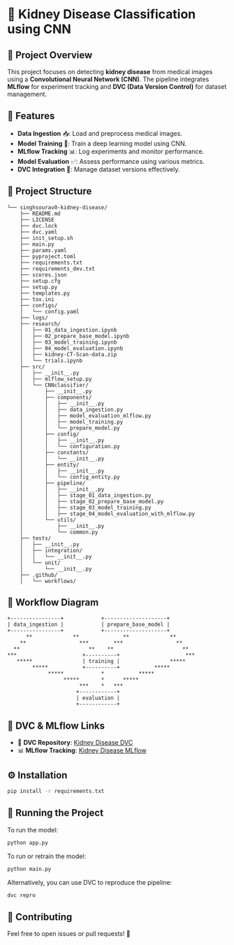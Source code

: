 # 🏥 Kidney Disease Classification using CNN

## 📌 Project Overview

This project focuses on detecting **kidney disease** from medical images using a **Convolutional Neural Network (CNN)**. The pipeline integrates **MLflow** for experiment tracking and **DVC (Data Version Control)** for dataset management.

## 🚀 Features

- **Data Ingestion** 📥: Load and preprocess medical images.
- **Model Training** 🎯: Train a deep learning model using CNN.
- **MLflow Tracking** 📊: Log experiments and monitor performance.
- **Model Evaluation** ✅: Assess performance using various metrics.
- **DVC Integration** 📂: Manage dataset versions effectively.

## 💽 Project Structure

```
└── singhsourav0-kidney-disease/
    ├── README.md
    ├── LICENSE
    ├── dvc.lock
    ├── dvc.yaml
    ├── init_setup.sh
    ├── main.py
    ├── params.yaml
    ├── pyproject.toml
    ├── requirements.txt
    ├── requirements_dev.txt
    ├── scores.json
    ├── setup.cfg
    ├── setup.py
    ├── templates.py
    ├── tox.ini
    ├── configs/
    │   └── config.yaml
    ├── logs/
    ├── research/
    │   ├── 01_data_ingestion.ipynb
    │   ├── 02_prepare_base_model.ipynb
    │   ├── 03_model_training.ipynb
    │   ├── 04_model_evaluation.ipynb
    │   ├── kidney-CT-Scan-data.zip
    │   └── trials.ipynb
    ├── src/
    │   ├── __init__.py
    │   ├── mlflow_setup.py
    │   └── CNNclassifier/
    │       ├── __init__.py
    │       ├── components/
    │       │   ├── __init__.py
    │       │   ├── data_ingestion.py
    │       │   ├── model_evaluation_mlflow.py
    │       │   ├── model_training.py
    │       │   └── prepare_model.py
    │       ├── config/
    │       │   ├── __init__.py
    │       │   └── configuration.py
    │       ├── constants/
    │       │   └── __init__.py
    │       ├── entity/
    │       │   ├── __init__.py
    │       │   └── config_entity.py
    │       ├── pipeline/
    │       │   ├── __init__.py
    │       │   ├── stage_01_data_ingestion.py
    │       │   ├── stage_02_prepare_base_model.py
    │       │   ├── stage_03_model_training.py
    │       │   ├── stage_04_model_evaluation_with_mlflow.py
    │       └── utils/
    │           ├── __init__.py
    │           └── common.py
    ├── tests/
    │   ├── __init__.py
    │   ├── integration/
    │   │   └── __init__.py
    │   └── unit/
    │       └── __init__.py
    ├── .github/
    │   └── workflows/
```

## 🔁 Workflow Diagram

```
+----------------+            +--------------------+
| data_ingestion |            | prepare_base_model |
+----------------+            +--------------------+
      **             **              **             **
    **                 ***        ***                 **
  **                      **    **                      **
***                     +----------+                     ***
   *****                | training |                *****
        *****           +----------+           *****
             *****            *           *****
                  *****       *      *****
                       ***    *   ***
                      +------------+
                      | evaluation |
                      +------------+
```

## 🔗 DVC & MLflow Links

- 📂 **DVC Repository**: [Kidney Disease DVC](https://dagshub.com/darkathon89/Kidney-Disease)
- 📊 **MLflow Tracking**: [Kidney Disease MLflow](https://dagshub.com/darkathon89/Kidney-Disease.mlflow)

## ⚙️ Installation

```bash
pip install -r requirements.txt
```

## 🎯 Running the Project

To run the model:
```bash
python app.py
```

To run or retrain the model:
```bash
python main.py
```

Alternatively, you can use DVC to reproduce the pipeline:
```bash
dvc repro
```

## 🤝 Contributing

Feel free to open issues or pull requests! 🚀

